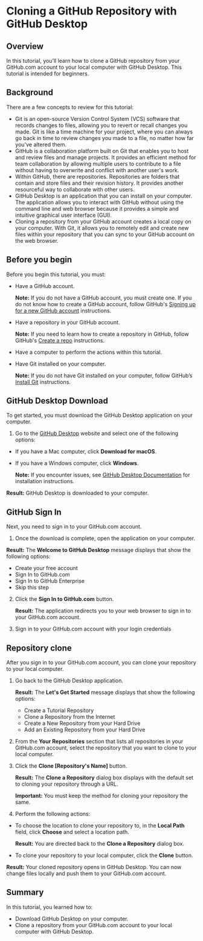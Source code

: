 # Cloning a GitHub Repository with GitHub Desktop

## Overview

In this tutorial, you’ll learn how to clone a GitHub repository from your GitHub.com account to your local computer with GitHub Desktop. This tutorial is intended for beginners.

## Background

There are a few concepts to review for this tutorial:
- Git is an open-source Version Control System (VCS) software that records changes to files, allowing you to revert or recall changes you made. Git is like a time machine for your project, where you can always go back in time to review changes you made to a file, no matter how far you've altered them.
- GitHub is a collaboration platform built on Git that enables you to host and review files and manage projects. It provides an efficient method for team collaboration by allowing multiple users to contribute to a file without having to overwrite and conflict with another user's work.
- Within GitHub, there are repositories. Repositories are folders that contain and store files and their revision history. It provides another resourceful way to collaborate with other users.
- GitHub Desktop is an application that you can install on your computer. The application allows you to interact with GitHub without using the command line and web browser because it provides a simple and intuitive graphical user interface (GUI).
- Cloning a repository from your GitHub account creates a local copy on your computer. With Git, it allows you to remotely edit and create new files within your repository that you can sync to your GitHub account on the web browser.

## Before you begin

Before you begin this tutorial, you must:

- Have a GitHub account.
  
  **Note:** If you do not have a GitHub account, you must create one. If you do not know how to create a GitHub account, follow GitHub's [Signing up for a new GitHub account](https://docs.github.com/en/get-started/signing-up-for-github/signing-up-for-a-new-github-account) instructions.

- Have a repository in your GitHub account.
  
  **Note:** If you need to learn how to create a repository in GitHub, follow GitHub's [Create a repo](https://docs.github.com/en/get-started/quickstart/create-a-repo) instructions.

- Have a computer to perform the actions within this tutorial.
- Have Git installed on your computer.
  
  **Note:** If you do not have Git installed on your computer, follow GitHub’s [Install Git](https://github.com/git-guides/install-git#:~:text=To%20install%20Git%2C%20run%20the,installation%20by%20typing%3A%20git%20version%20.) instructions.

## GitHub Desktop Download
To get started, you must download the GitHub Desktop application on your computer.
1. Go to the [GitHub Desktop](https://desktop.github.com/) website and select one of the following options:
  - If you have a Mac computer, click **Download for macOS**.
  - If you have a Windows computer, click **Windows**.
    
    **Note:** If you encounter issues, see [GitHub Desktop Documentation](https://docs.github.com/en/desktop) for installation instructions.

**Result:** GitHub Desktop is downloaded to your computer.

## GitHub Sign In

Next, you need to sign in to your GitHub.com account.

1. Once the download is complete, open the application on your computer.

**Result:** The **Welcome to GitHub Desktop** message displays that show the following options:

  - Create your free account
  - Sign In to GitHub.com
  - Sign In to GitHub Enterprise
  - Skip this step

2. Click the **Sign In to GitHub.com** button.
 
    **Result:** The application redirects you to your web browser to sign in to your GitHub.com account.

3. Sign in to your GitHub.com account with your login credentials

## Repository clone
After you sign in to your GitHub.com account, you can clone your repository to your local computer.

1. Go back to the GitHub Desktop application.

   **Result:** The **Let's Get Started** message displays that show the following options:
    - Create a Tutorial Repository
    - Clone a Repository from the Internet
    - Create a New Repository from your Hard Drive
    - Add an Existing Repository from your Hard Drive
 
2. From the **Your Repositories** section that lists all repositories in your GitHub.com account, select the repository that you want to clone to your local computer.
3. Click the **Clone [Repository's Name]** button.

    **Result:** The **Clone a Repository** dialog box displays with the default set to cloning your repository through a URL.
    
    **Important:** You must keep the method for cloning your repository the same.
4. Perform the following actions:
  - To choose the location to clone your repository to, in the **Local Path** field, click **Choose** and select a location path.
    
      **Result:** You are directed back to the **Clone a Repository** dialog box.

   - To clone your repository to your local computer, click the **Clone** button.

**Result:** Your cloned repository opens in GitHub Desktop. You can now change files locally and push them to your GitHub.com account.

## Summary
In this tutorial, you learned how to:

- Download GitHub Desktop on your computer.
- Clone a repository from your GitHub.com account to your local computer with GitHub Desktop.

